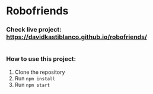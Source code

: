 # Robofriends

### Check live project: https://davidkastiblanco.github.io/robofriends/

#

### How to use this project:


1. Clone the repository
2. Run `npm install`
3. Run `npm start`
